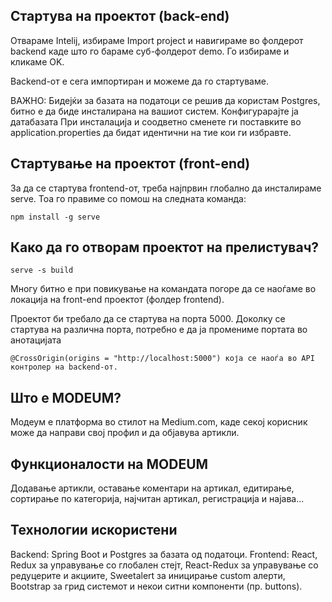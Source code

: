 
## Стартува на проектот (back-end)
Отвараме Intelij, избираме Import project и навигираме во фолдерот backend каде што го бараме суб-фолдерот demo. Го избираме и кликаме OK. 

Backend-от е сега импортиран и можеме да го стартуваме.

ВАЖНО: Бидејќи за базата на податоци се решив да користам Postgres, битно е да биде инсталирана на вашиот систем. Конфигурарајте ја датабазата При инсталација и соодветно сменете ги поставките во application.properties да бидат идентични на тие кои ги избравте.

## Стартување на проектот (front-end)
 За да се стартува frontend-oт, треба најпрвин глобално да инсталираме serve. Тоа го правиме со
помош на следната команда:
```
npm install -g serve
```
## Како да го отворам проектот на прелистувач?
```
serve -s build
```
Многу битно е при повикување на командата погоре да се наоѓаме во локација на front-end проектот (фолдер frontend).

Проектот би требало да се стартува на порта 5000. Доколку се стартува на различна порта, потребно е да ја промениме портата во анотацијата 
```
@CrossOrigin(origins = "http://localhost:5000") која се наоѓа во АPI контролер на backend-от.
```

## Што е MODEUM?
Модеум е платформа во стилот на Medium.com, каде секој корисник може да направи свој профил и да објавува артикли. 

## Функционалости на MODEUM
Додавање артикли, оставање коментари на артикал, едитирање, сортирање по категорија, најчитан артикал, регистрација и најава...

## Технологии искористени
Backend: Spring Boot и Postgres за базата од податоци.
Frontend: React, Redux за управување со глобален стејт, React-Redux за управување со редуцерите и акциите, Sweetalert за иницирање custom алерти, Bootstrap за грид системот и некои ситни компоненти (пр. buttons).


